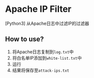 # Apache IP Filter
[Python3] 从Apache日志中过滤IP的过滤器

## How to use?

1. 将Apache日志复制到`log.txt`中
2. 将白名单IP添加到`white-list.txt`中
3. 运行
4. 结果将保存至`attack-ips.txt`
